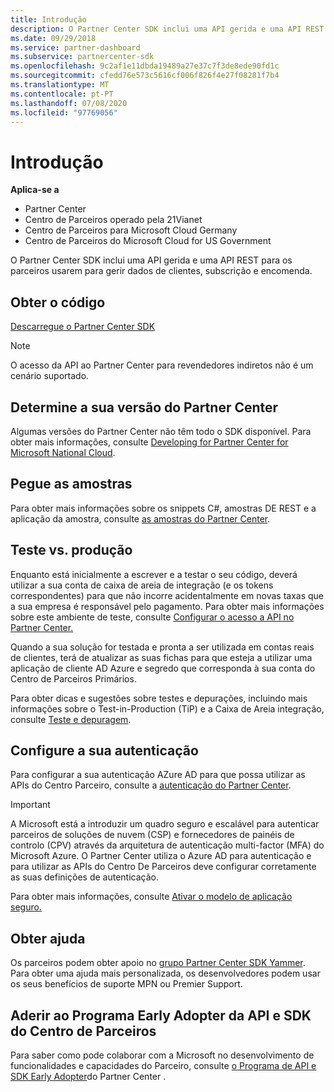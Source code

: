 ```yaml
---
title: Introdução
description: O Partner Center SDK inclui uma API gerida e uma API REST para os parceiros usarem para gerir dados de clientes, subscrição e encomenda.
ms.date: 09/29/2018
ms.service: partner-dashboard
ms.subservice: partnercenter-sdk
ms.openlocfilehash: 9c2af1e11dbda19489a27e37c7f3de8ede90fd1c
ms.sourcegitcommit: cfedd76e573c5616cf006f826f4e27f08281f7b4
ms.translationtype: MT
ms.contentlocale: pt-PT
ms.lasthandoff: 07/08/2020
ms.locfileid: "97769056"
---
```

# <a name="get-started"></a>Introdução

**Aplica-se a**

- Partner Center
- Centro de Parceiros operado pela 21Vianet
- Centro de Parceiros para Microsoft Cloud Germany
- Centro de Parceiros do Microsoft Cloud for US Government

O Partner Center SDK inclui uma API gerida e uma API REST para os parceiros usarem para gerir dados de clientes, subscrição e encomenda.

## <a name="get-the-code"></a>Obter o código

[Descarregue o Partner Center SDK](https://go.microsoft.com/fwlink/p/?LinkId=746681)

> [!NOTE]
> O acesso da API ao Partner Center para revendedores indiretos não é um cenário suportado.

## <a name="determine-your-version-of-partner-center"></a>Determine a sua versão do Partner Center

Algumas versões do Partner Center não têm todo o SDK disponível. Para obter mais informações, consulte [Developing for Partner Center for Microsoft National Cloud](developing-for-partner-center-for-microsoft-national-cloud.md).

## <a name="get-the-samples"></a>Pegue as amostras

Para obter mais informações sobre os snippets C#, amostras DE REST e a aplicação da amostra, consulte [as amostras do Partner Center](partner-center-samples.md).

## <a name="test-vs-production"></a>Teste vs. produção

Enquanto está inicialmente a escrever e a testar o seu código, deverá utilizar a sua conta de caixa de areia de integração (e os tokens correspondentes) para que não incorre acidentalmente em novas taxas que a sua empresa é responsável pelo pagamento. Para obter mais informações sobre este ambiente de teste, consulte [Configurar o acesso a API no Partner Center.](set-up-api-access-in-partner-center.md)

Quando a sua solução for testada e pronta a ser utilizada em contas reais de clientes, terá de atualizar as suas fichas para que esteja a utilizar uma aplicação de cliente AD Azure e segredo que corresponda à sua conta do Centro de Parceiros Primários.

Para obter dicas e sugestões sobre testes e depurações, incluindo mais informações sobre o Test-in-Production (TiP) e a Caixa de Areia integração, consulte [Teste e depuragem](test-and-debug.md).

## <a name="configure-your-authentication"></a>Configure a sua autenticação

Para configurar a sua autenticação AZure AD para que possa utilizar as APIs do Centro Parceiro, consulte a [autenticação do Partner Center](partner-center-authentication.md).

> [!IMPORTANT]
> A Microsoft está a introduzir um quadro seguro e escalável para autenticar parceiros de soluções de nuvem (CSP) e fornecedores de painéis de controlo (CPV) através da arquitetura de autenticação multi-factor (MFA) do Microsoft Azure.
O Partner Center utiliza o Azure AD para autenticação e para utilizar as APIs do Centro De Parceiros deve configurar corretamente as suas definições de autenticação.
>
> Para obter mais informações, consulte [Ativar o modelo de aplicação seguro.](enable-secure-app-model.md)

## <a name="get-help"></a>Obter ajuda

Os parceiros podem obter apoio no [grupo Partner Center SDK Yammer](https://go.microsoft.com/fwlink/p/?LinkID=717360). Para obter uma ajuda mais personalizada, os desenvolvedores podem usar os seus benefícios de suporte MPN ou Premier Support.

## <a name="join-the-partner-center-api-and-sdk-early-adopter-program"></a>Aderir ao Programa Early Adopter da API e SDK do Centro de Parceiros

Para saber como pode colaborar com a Microsoft no desenvolvimento de funcionalidades e capacidades do Parceiro, consulte [o Programa de API e SDK Early Adopter](early-adopter-program.md)do Partner Center .
